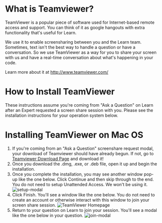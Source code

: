 # What is Teamviewer?

TeamViewer is a popular piece of software used for Internet-based remote access and support. You can think of it as google hangouts with extra functionality that's useful for Learn.

We use it to enable screensharing between you and the Learn team. Sometimes, text isn't the best way to handle a question or have a conversation. So we use TeamViewer as a way for you to share your screen with us and have a real-time conversation about what's happening in your code.

Learn more about it at http://www.teamviewer.com/

# How to Install TeamViewer

These instructions assume you're coming from "Ask a Question" on Learn after an Expert requested a screen share session with you. Please see the installation instructions for your operation system below. 

# Installing TeamViewer on Mac OS

1. If you're coming from an "Ask a Question" screenshare request modal, your download of Teamviewer should have already begun. If not, go to [Teamviewer Download Page](http://www.teamviewer.com/download/) and download it!
2. Once you download the .dmg, .exe, or .deb file, open it up and begin the installation.
3. Once you complete the installation, you may see another window pop-up like the one below. Click Continue and then skip through to the end. You do not need to setup Unattended Access. We won't be using it.  
![setup-modal](https://cloud.githubusercontent.com/assets/1326555/16464635/186f682c-3e09-11e6-8419-58fefa96f2a1.png)
4. Click Finish. You'll see a window like the one below. You do not need to create an account or otherwise interact with this window to join your screen share session. 
![TeamViewer Homepage](https://cloud.githubusercontent.com/assets/5470676/16694969/271fc2fa-450b-11e6-8079-79714ca52d4a.png)
5. Return to your question on Learn to join your session. You'll see a modal like the one below in your question. 
![join-modal](https://cloud.githubusercontent.com/assets/1326555/16524637/d138bbd8-3f76-11e6-92fe-e9840fe5952a.png)

 
